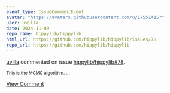 ```yaml
---
event_type: IssueCommentEvent
avatar: "https://avatars.githubusercontent.com/u/17551415?"
user: uvilla
date: 2024-11-09
repo_name: hippylib/hippylib
html_url: https://github.com/hippylib/hippylib/issues/78
repo_url: https://github.com/hippylib/hippylib
---
```


<a href='https://github.com/uvilla' target='_blank'>uvilla</a> commented on issue <a href='https://github.com/hippylib/hippylib/issues/78' target='_blank'>hippylib/hippylib#78</a>.

<small>This is the MCMC algorithm....</small>

<a href='https://github.com/hippylib/hippylib/issues/78' target='_blank'>View Comment</a>